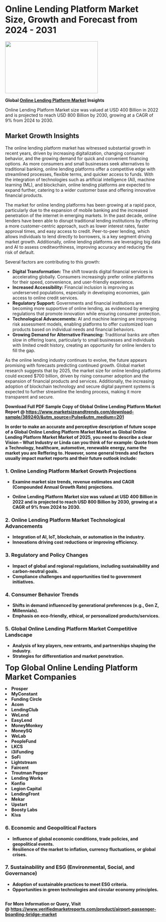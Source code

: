 <H1>Online Lending Platform Market Size, Growth and Forecast from 2024 - 2031</H1><img class="aligncenter size-medium wp-image-584254" src="https://thirdeyenews.in/wp-content/uploads/2024/09/Global-Market-Research-300x168.jpeg" alt="" width="300" height="168" /><p><strong>Global&nbsp;<a href="https://www.marketsizeandtrends.com/download-sample/389240/&amp;utm_source=Pulse&amp;utm_medium=201">Online Lending Platform Market</a> Insights</strong></p><p>Online Lending Platform Market size was valued at USD 400 Billion in 2022 and is projected to reach USD 800 Billion by 2030, growing at a CAGR of 9% from 2024 to 2030.</p><p><h2>Market Growth Insights</h2> <p>The online lending platform market has witnessed substantial growth in recent years, driven by increasing digitalization, changing consumer behavior, and the growing demand for quick and convenient financing options. As more consumers and small businesses seek alternatives to traditional banking, online lending platforms offer a competitive edge with streamlined processes, flexible terms, and quicker access to funds. With the integration of technologies such as artificial intelligence (AI), machine learning (ML), and blockchain, online lending platforms are expected to expand further, catering to a wider customer base and offering innovative financial products.</p> <p><strong></strong></p> <p>The market for online lending platforms has been growing at a rapid pace, particularly due to the expansion of mobile banking and the increased penetration of the internet in emerging markets. In the past decade, online lenders have been able to disrupt traditional lending institutions by offering a more customer-centric approach, such as lower interest rates, faster approval times, and easy access to credit. Peer-to-peer lending, which allows individuals to lend directly to borrowers, is a key segment driving market growth. Additionally, online lending platforms are leveraging big data and AI to assess creditworthiness, improving accuracy and reducing the risk of default.</p> <p>Several factors are contributing to this growth: <ul> <li><strong>Digital Transformation:</strong> The shift towards digital financial services is accelerating globally. Consumers increasingly prefer online platforms for their speed, convenience, and user-friendly experience.</li> <li><strong>Increased Accessibility:</strong> Financial inclusion is improving as underserved populations, especially in developing economies, gain access to online credit services.</li> <li><strong>Regulatory Support:</strong> Governments and financial institutions are becoming more supportive of online lending, as evidenced by emerging regulations that promote innovation while ensuring consumer protection.</li> <li><strong>Technological Advancements:</strong> AI and machine learning are improving risk assessment models, enabling platforms to offer customized loan products based on individual needs and financial behaviors.</li> <li><strong>Growing Demand for Alternative Financing:</strong> Traditional banks are often slow in offering loans, particularly to small businesses and individuals with limited credit history, creating an opportunity for online lenders to fill the gap.</li> </ul> </p> <p>As the online lending industry continues to evolve, the future appears promising with forecasts predicting continued growth. Global market research suggests that by 2025, the market size for online lending platforms could exceed $700 billion, driven by rising consumer adoption and the expansion of financial products and services. Additionally, the increasing adoption of blockchain technology and secure digital payment systems is expected to further streamline the lending process, making it more transparent and secure.</p> <p><strong></p><p><span class=""><strong>Download Full PDF Sample Copy of Global Online Lending Platform Market Report</strong> @ <a href="https://www.marketsizeandtrends.com/download-sample/389240/&amp;utm_source=Pulse&amp;utm_medium=201" target="_blank">https://www.marketsizeandtrends.com/download-sample/389240/&amp;utm_source=Pulse&amp;utm_medium=201</a></span></p><p>In order to make an accurate and perceptive description of future scope of a Global&nbsp;Online Lending Platform Market Market as Global&nbsp;Online Lending Platform Market Market of 2025, you need to describe a clear Vision &ndash; What Industry or Linda can you think of for example: Quote from a Technology, healthcare, automotive, renewable energy, name the market you are Reffering to. However, some general trends and factors usually impact market reports and their future outlook include:</p><h3>1.&nbsp;<strong>Online Lending Platform Market Growth Projections</strong></h3><ul><li>Examine market size trends, revenue estimates and CAGR (Compounded Annual Growth Rate) projections.</li><li><p>Online Lending Platform Market size was valued at USD 400 Billion in 2022 and is projected to reach USD 800 Billion by 2030, growing at a CAGR of 9% from 2024 to 2030.</p></li></ul><h3>2.&nbsp;<strong>Online Lending Platform Market Technological Advancements</strong></h3><ul><li>Integration of AI, IoT, blockchain, or automation in the industry.</li><li>Innovations driving cost reductions or improving efficiency.</li></ul><h3>3.&nbsp;<strong>Regulatory and Policy Changes</strong></h3><ul><li>Impact of global and regional regulations, including sustainability and carbon-neutral goals.</li><li>Compliance challenges and opportunities tied to government initiatives.</li></ul><h3>4.&nbsp;<strong>Consumer Behavior Trends</strong></h3><ul><li>Shifts in demand influenced by generational preferences (e.g., Gen Z, Millennials).</li><li>Emphasis on eco-friendly, ethical, or personalized products/services.</li></ul><h3>5.&nbsp;<strong>Global Online Lending Platform Market Competitive Landscape</strong></h3><ul><li>Analysis of key players, new entrants, and partnerships shaping the industry.</li><li>Strategies for differentiation and market penetration.</li></ul><p data-pm-slice="1 1 []"><span style="color: inherit; font-family: inherit; font-size: 25px;">Top Global Online Lending Platform Market Companies</span></p><div class="" data-test-id=""><p><li>Prosper</li><li> MyConstant</li><li> Funding Circle</li><li> Acom</li><li> LendingClub</li><li> WeLend</li><li> EasyLend</li><li> MoneyMonkey</li><li> MoneySQ</li><li> WeLab</li><li> PeopleFund</li><li> LKCS</li><li> i3iFunding</li><li> SoFi</li><li> Lightstream</li><li> Faircent</li><li> Troutman Pepper</li><li> Lending Works</li><li> Konfio</li><li> Legion Capital</li><li> LendingFront</li><li> Mekar</li><li> Upstart</li><li> Boosty Labs</li><li> Kiva</li></p></div><h3>6.&nbsp;<strong>Economic and Geopolitical Factors</strong></h3><ul><li>Influence of global economic conditions, trade policies, and geopolitical events.</li><li>Resilience of the market to inflation, currency fluctuations, or global crises.</li></ul><h3>7.&nbsp;<strong>Sustainability and ESG (Environmental, Social, and Governance)</strong></h3><ul><li>Adoption of sustainable practices to meet ESG criteria.</li><li>Opportunities in green technologies and circular economy principles.</li></ul><h2><strong style="font-size: 14px;">For More Information or Query, Visit @&nbsp;</strong><a style="background-color: #ffffff; font-size: 14px;" href="https://www.marketsizeandtrends.com/report/online-lending-platform-market/" target="_blank">https://www.verifiedmarketreports.com/product/airport-passenger-boarding-bridge-market</a></h2>
